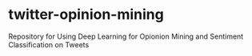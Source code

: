 # twitter-opinion-mining
Repository for Using Deep Learning for Opionion Mining and Sentiment Classification on Tweets
